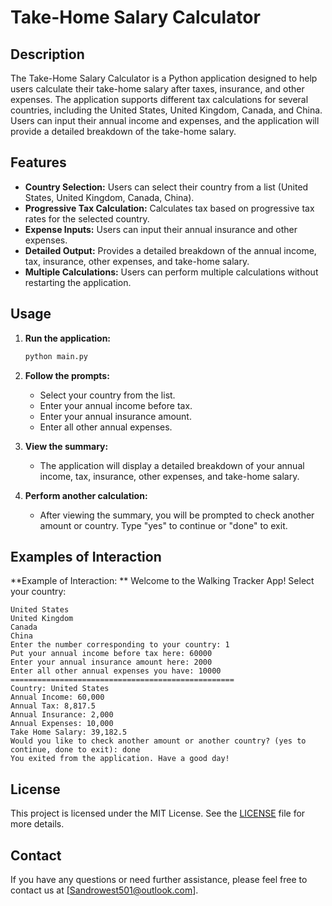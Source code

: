 # Take-Home Salary Calculator

## Description

The Take-Home Salary Calculator is a Python application designed to help users calculate their take-home salary after taxes, insurance, and other expenses. The application supports different tax calculations for several countries, including the United States, United Kingdom, Canada, and China. Users can input their annual income and expenses, and the application will provide a detailed breakdown of the take-home salary.

## Features

- **Country Selection:** Users can select their country from a list (United States, United Kingdom, Canada, China).
- **Progressive Tax Calculation:** Calculates tax based on progressive tax rates for the selected country.
- **Expense Inputs:** Users can input their annual insurance and other expenses.
- **Detailed Output:** Provides a detailed breakdown of the annual income, tax, insurance, other expenses, and take-home salary.
- **Multiple Calculations:** Users can perform multiple calculations without restarting the application.



## Usage

1. **Run the application:**
    ```sh
    python main.py
    ```

2. **Follow the prompts:**
    - Select your country from the list.
    - Enter your annual income before tax.
    - Enter your annual insurance amount.
    - Enter all other annual expenses.

3. **View the summary:**
    - The application will display a detailed breakdown of your annual income, tax, insurance, other expenses, and take-home salary.

4. **Perform another calculation:**
    - After viewing the summary, you will be prompted to check another amount or country. Type "yes" to continue or "done" to exit.

## Examples of Interaction 

   **Example of Interaction: **
    Welcome to the Walking Tracker App!
    Select your country:

    United States
    United Kingdom
    Canada
    China
    Enter the number corresponding to your country: 1
    Put your annual income before tax here: 60000
    Enter your annual insurance amount here: 2000
    Enter all other annual expenses you have: 10000
    ==================================================
    Country: United States
    Annual Income: 60,000
    Annual Tax: 8,817.5
    Annual Insurance: 2,000
    Annual Expenses: 10,000
    Take Home Salary: 39,182.5
    Would you like to check another amount or another country? (yes to continue, done to exit): done
    You exited from the application. Have a good day!

## License

This project is licensed under the MIT License. See the [LICENSE](LICENSE) file for more details.

## Contact

If you have any questions or need further assistance, please feel free to contact us at [Sandrowest501@outlook.com].


